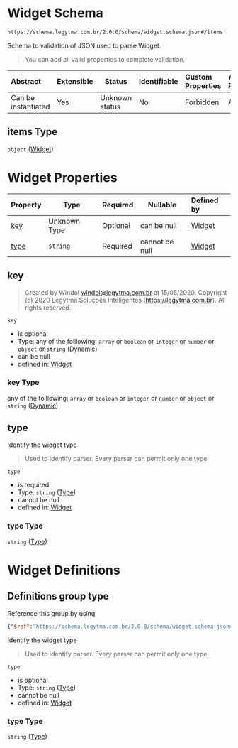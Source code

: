 # Widget Schema

```txt
https://schema.legytma.com.br/2.0.0/schema/widget.schema.json#/items
```

Schema to validation of JSON used to parse Widget.


> You can add all valid properties to complete validation.
>

| Abstract            | Extensible | Status         | Identifiable | Custom Properties | Additional Properties | Access Restrictions | Defined In                                                                            |
| :------------------ | ---------- | -------------- | ------------ | :---------------- | --------------------- | ------------------- | ------------------------------------------------------------------------------------- |
| Can be instantiated | Yes        | Unknown status | No           | Forbidden         | Allowed               | none                | [list_widget.schema.json\*](../schema/list_widget.schema.json) |

## items Type

`object` ([Widget](list_widget-widget.md))

# Widget Properties

| Property      | Type         | Required | Nullable       | Defined by                                                                                                                   |
| :------------ | ------------ | -------- | -------------- | :--------------------------------------------------------------------------------------------------------------------------- |
| [key](#key)   | Unknown Type | Optional | can be null    | [Widget](widget-properties-dynamic.md) |
| [type](#type) | `string`     | Required | cannot be null | [Widget](widget-properties-type.md)    |

## key




> Created by Windol [windol@legytma.com.br](mailto:windol@legytma.com.br) at 15/05/2020.
> Copyright (c) 2020 Legytma Soluções Inteligentes (<https://legytma.com.br>). All rights reserved.
>

`key`

-   is optional
-   Type: any of the folllowing: `array` or `boolean` or `integer` or `number` or `object` or `string` ([Dynamic](widget-properties-dynamic.md))
-   can be null
-   defined in: [Widget](widget-properties-dynamic.md)

### key Type

any of the folllowing: `array` or `boolean` or `integer` or `number` or `object` or `string` ([Dynamic](widget-properties-dynamic.md))

## type

Identify the widget type


> Used to identify parser. Every parser can permit only one type
>

`type`

-   is required
-   Type: `string` ([Type](widget-properties-type.md))
-   cannot be null
-   defined in: [Widget](widget-properties-type.md)

### type Type

`string` ([Type](widget-properties-type.md))

# Widget Definitions

## Definitions group type

Reference this group by using

```json
{"$ref":"https://schema.legytma.com.br/2.0.0/schema/widget.schema.json#/definitions/type"}
```

Identify the widget type


> Used to identify parser. Every parser can permit only one type
>

`type`

-   is optional
-   Type: `string` ([Type](widget-definitions-type.md))
-   cannot be null
-   defined in: [Widget](widget-definitions-type.md)

### type Type

`string` ([Type](widget-definitions-type.md))

